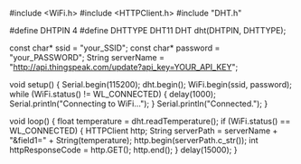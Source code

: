 #include <WiFi.h>
#include <HTTPClient.h>
#include "DHT.h"

#define DHTPIN 4
#define DHTTYPE DHT11
DHT dht(DHTPIN, DHTTYPE);

const char* ssid = "your_SSID";
const char* password = "your_PASSWORD";
String serverName = "http://api.thingspeak.com/update?api_key=YOUR_API_KEY";

void setup() {
  Serial.begin(115200);
  dht.begin();
  WiFi.begin(ssid, password);
  while (WiFi.status() != WL_CONNECTED) {
    delay(1000);
    Serial.println("Connecting to WiFi...");
  }
  Serial.println("Connected.");
}

void loop() {
  float temperature = dht.readTemperature();
  if (WiFi.status() == WL_CONNECTED) {
    HTTPClient http;
    String serverPath = serverName + "&field1=" + String(temperature);
    http.begin(serverPath.c_str());
    int httpResponseCode = http.GET();
    http.end();
  }
  delay(15000);
}
